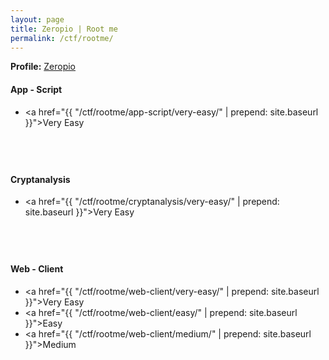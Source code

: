 ```yaml
---
layout: page
title: Zeropio | Root me
permalink: /ctf/rootme/
---
```


**Profile:** [Zeropio](https://www.root-me.org/zeropio)

#### App - Script

- <a href="{{ "/ctf/rootme/app-script/very-easy/" | prepend: site.baseurl }}">Very Easy</a>

&nbsp;
---

#### Cryptanalysis

- <a href="{{ "/ctf/rootme/cryptanalysis/very-easy/" | prepend: site.baseurl }}">Very Easy</a>

&nbsp;
---

#### Web - Client

- <a href="{{ "/ctf/rootme/web-client/very-easy/" | prepend: site.baseurl }}">Very Easy</a>
- <a href="{{ "/ctf/rootme/web-client/easy/" | prepend: site.baseurl }}">Easy</a>
- <a href="{{ "/ctf/rootme/web-client/medium/" | prepend: site.baseurl }}">Medium</a>
